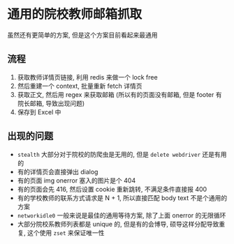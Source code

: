 # 通用的院校教师邮箱抓取

虽然还有更简单的方案, 但是这个方案目前看起来最通用

## 流程

1. 获取教师详情页链接, 利用 redis 来做一个 lock free
2. 然后重建一个 context, 批量重新 fetch 详情页
3. 获取正文, 然后用 regex 来获取邮箱 (所以有的页面没有邮箱, 但是 footer 有院长邮箱, 导致出现问题)
4. 保存到 Excel 中

## 出现的问题

- `stealth` 大部分对于院校的防爬虫是无用的, 但是 `delete webdriver` 还是有用的
- 有的详情页会直接弹出 dialog
- 有的页面 img onerror 塞入的图片是个 404
- 有的页面会先 416, 然后设置 cookie 重新跳转, 不满足条件直接报 400
- 有的学校教师的联系方式请求是 N + 1, 所以直接匹配 body text 不是个通用的方案
- `networkidle0` 一般来说是最佳的通用等待方案, 除了上面 onerror 的无限循环
- 大部分院校系教师列表都是 unique 的, 但是有的会博导, 硕导这样分配导致重复, 这个使用 `zset` 来保证唯一性
